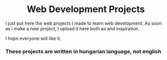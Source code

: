 # <center> Web Development Projects

I just put here the web projects I made to learn web development. As soon as i make a new project, I upload it here both as and inspiration.

I hope everyone will like it.

### These projects are written in hungarian language, not english